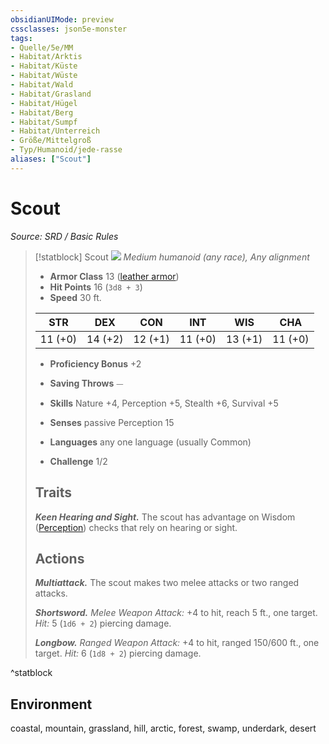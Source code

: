 ```yaml
---
obsidianUIMode: preview
cssclasses: json5e-monster
tags:
- Quelle/5e/MM
- Habitat/Arktis
- Habitat/Küste
- Habitat/Wüste
- Habitat/Wald
- Habitat/Grasland
- Habitat/Hügel
- Habitat/Berg
- Habitat/Sumpf
- Habitat/Unterreich
- Größe/Mittelgroß
- Typ/Humanoid/jede-rasse
aliases: ["Scout"]
---
```

# Scout
*Source: SRD / Basic Rules*  

> [!statblock] Scout
> ![](compendium/bestiary/humanoid/token/scout.png#token)
> *Medium humanoid (any race), Any alignment*
> 
> - **Armor Class** 13  ([leather armor](compendium/items/leather-armor.md))
> - **Hit Points** 16 (`3d8 + 3`)
> - **Speed** 30 ft.
> 
> |STR|DEX|CON|INT|WIS|CHA|
> |:---:|:---:|:---:|:---:|:---:|:---:|
> |11 (+0)|14 (+2)|12 (+1)|11 (+0)|13 (+1)|11 (+0)|
> 
> - **Proficiency Bonus** +2
> - **Saving Throws** ⏤
> - **Skills** Nature +4, Perception +5, Stealth +6, Survival +5
> - **Senses** passive Perception 15
> 
> - **Languages** any one language (usually Common)
> - **Challenge** 1/2
> 
> ## Traits
> 
> ***Keen Hearing and Sight.*** The scout has advantage on Wisdom ([Perception](rules/skills.md#Perception)) checks that rely on hearing or sight.
> 
> ## Actions
> 
> ***Multiattack.*** The scout makes two melee attacks or two ranged attacks.
> 
> ***Shortsword.*** *Melee Weapon Attack:* +4 to hit, reach 5 ft., one target. *Hit:* 5 (`1d6 + 2`) piercing damage.
> 
> ***Longbow.*** *Ranged Weapon Attack:* +4 to hit, ranged 150/600 ft., one target. *Hit:* 6 (`1d8 + 2`) piercing damage.

^statblock

## Environment

coastal, mountain, grassland, hill, arctic, forest, swamp, underdark, desert